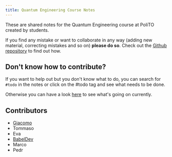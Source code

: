 ```yaml
---
title: Quantum Engineering Course Notes
---
```

These are shared notes for the Quantum Engineering course at PoliTO created by students.

If you find any mistake or want to collaborate in any way (adding new material, correcting mistakes and so on) **please do so**. Check out the [Github repository](https://github.com/quantum-engineering-polito/CourseNotes) to find out how.

## Don't know how to contribute?

If you want to help out but you don't know what to do, you can search for `#todo` in the notes or click on the #todo tag and see what needs to be done.

Otherwise you can have a look [here](https://github.com/orgs/quantum-engineering-polito/projects/1/views/1) to see what's going on currently.

## Contributors

- [Giacomo](https://github.com/gamberoillecito)
- Tommaso
- Eva
- [BabelDev](https://github.com/BabelDev0)
- Marco
- Pedr